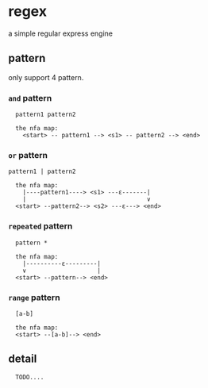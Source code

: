 regex
=====

a simple regular express engine

## pattern
only support 4 pattern.

### `and` pattern
```
  pattern1 pattern2

  the nfa map:
    <start> -- pattern1 --> <s1> -- pattern2 --> <end>
```


### `or` pattern
```
pattern1 | pattern2

  the nfa map:
    |----pattern1----> <s1> ---ε-------|
    |                                  ∨
  <start> --pattern2--> <s2> ---ε---> <end>
```


### `repeated` pattern
```
  pattern *

  the nfa map:
    |----------ε---------|
    ∨                    |
  <start> --pattern--> <end> 
```  


### `range` pattern
```
  [a-b]
  
  the nfa map:
  <start> --[a-b]--> <end>
```

## detail
```
  TODO....
```
